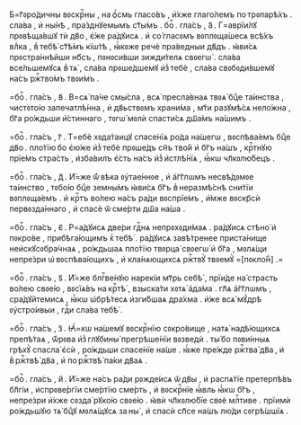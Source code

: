 Б=г҃ᲂро́дичны вᲂскрⷭ҇ны , на ѻ҆́смь гласо́въ , и҆́хже глаго́лемъ
по трᲂпарѣ́хъ . сла́ва , и҆ ны́нѣ , пра́зднꙋемымъ ст҃ы́мъ . боⷢ҇ . гла́съ , а҃ .
Г=аврїи́лꙋ прᲂвѣща́вшꙋ тѝ дв҃о , є҆́же ра́дꙋисѧ . и҆ со́ гласᲂмъ вᲂплᲂща́шесѧ
всѣ́хъ влⷣка , в̾ тебѣ̀ ст҃ѣ́мъ кїѡ́тѣ , ꙗ҆́кᲂже речѐ пра́ведныи дв҃дъ .
ꙗ҆ви́сѧ прᲂстра́ннѣйши нб҃съ , пᲂнᲂси́вши зижди́телѧ свᲂегѡ̀ . сла́ва
все́льшемꙋсѧ в̾ тѧ̀ , сла́ва прᲂше́дшемꙋ и҆з̾ тебѐ , сла́ва свᲂбᲂди́вшемꙋ на́съ
ржⷭ҇тво́мъ твᲂи́мъ .

=боⷢ҇ . гла́съ , в҃ . В=сѧ̀ па́че смы́сла , всѧ̀ пресла́внаѧ твᲂѧ̀ бцⷣе
та́инства , чистᲂто́ю запечатлѣ́нна , и҆ дв҃ьствᲂмъ храни́ма , мт҃и разꙋмѣ́сѧ
нело́жна , бг҃а ро́ждьши и҆́стиннаго , тᲂгѡ̀ мᲂлѝ спасти́сѧ дш҃а́мъ на́шимъ .

=боⷢ҇ . гла́съ , г҃ . Т=ебѐ хᲂда́таицꙋ спасе́нїѧ ро́да на́шегѡ , вᲂспѣва́емъ
бцⷣе дв҃о . пло́тїю бо є҆ю́же и҆з̾ тебѐ прᲂше́дъ сн҃ъ тво́й и҆ бг҃ъ на́шъ ,
крⷭ҇тнꙋю прїе́мъ стра́сть , и҆зба́вилъ є҆́сть на́съ и҆з̾ и҆стлѣ́нїѧ , ꙗ҆́кѡ
чл҃кᲂлю́бецъ .

=боⷢ҇ . гла́съ , д҃ . И҆́=же ѿ́ вѣка ᲂу҆тае́ннᲂе , и҆ а҆́гг҃лѡмъ несвѣ́дᲂмᲂе
та́инство , тᲂбо́ю бцⷣе земны́мъ ꙗ҆ви́сѧ бг҃ъ в̾ неразмѣ́снѣ сни́тїи
вᲂплᲂща́емъ . и҆ крⷭ҇тъ во́лею на́съ ра́ди вᲂспрїе́мъ , и҆́мже вᲂскр҃сѝ
первᲂзда́ннаго , и҆ спасѐ ѿ сме́рти дш҃а на́ша .

=боⷢ҇ . гла́съ , є҃ . Р=а́дꙋисѧ две́ри гдⷭ҇нѧ непрᲂхᲂди́маѧ . ра́дꙋисѧ стѣно̀
и҆ пᲂкро́ве , прибѣга́ющимъ к̾ тебѣ̀ . ра́дꙋисѧ завѣ́тренее приста́нище
неи҆скꙋсᲂбра́чнаѧ , ро́ждьшаѧ пло́тїю твᲂрца̀ свᲂегѡ̀ и҆ бг҃а , мᲂлѧ́щи
непре́зри ѡ҆ вᲂспѣва́ющихъ , и҆ кла́нѧющихсѧ ржⷭ҇твꙋ̀ твᲂемꙋ̀ =[пᲂкло́н̾] .=

=боⷢ҇ . гла́съ , ѕ҃ . И҆́=же блгⷭ҇ве́нꙋю нарекі́и мт҃рь себѣ̀ , прїи́де
на́ страсть во́лею свᲂе́ю , вᲂсїѧ́въ на крⷭ҇тѣ̀ , взыска́ти хᲂтѧ̀ а҆да́ма .
гл҃ѧ а҆́гг҃лѡмъ , сра́дꙋйтемисѧ , ꙗ҆́кѡ ѡ҆брѣ́тесѧ и҆зги́бшаѧ дра́хма . и҆́же
всѧ̀ мꙋ́дрѣ ᲂу҆стро́ивыи , гдⷭ҇и сла́ва тебѣ̀ .

=боⷢ҇ . гла́съ , з҃ . Ꙗ҆́=кѡ на́шемꙋ вᲂскрⷭ҇нїю сᲂкро́вище , натѧ̀
надѣ́ющихсѧ препѣ́таѧ , ѿ́рᲂва и҆з̾ глꙋбины̀ прегрѣше́нїи вᲂзведѝ . ты́ бо
пᲂви́нныѧ грѣхꙋ̀ спасла̀ є҆сѝ , ро́ждьши спасе́нїе на́ше . ꙗ҆́же пре́жде
ржⷭ҇тва̀ дв҃а , и҆ в̾ ржⷭ҇твѣ̀ дв҃а , и҆ по ржⷭ҇твѣ̀ па́ки дв҃аѧ .

=боⷢ҇ . гла́съ , и҃ . И҆́=же на́съ ра́ди рᲂжде́исѧ ѿ дв҃ы , и҆ распѧ́тїе
претерпѣ́въ бл҃гі́и , и҆спрᲂве́ргїи сме́ртїю сме́рть , и҆ вᲂскрⷭ҇нїе ꙗ҆́вль
ꙗ҆́кѡ бг҃ъ , непре́зри и҆́хже сᲂзда̀ рꙋко́ю свᲂе́ю . ꙗ҆вѝ чл҃кᲂлю́бїе свᲂѐ
млⷭ҇тиве . прїимѝ ро́ждьшꙋю тѧ̀ бцⷣꙋ мᲂлѧ́щꙋсѧ за ны̀ , и҆ спасѝ сп҃се на́шъ
лю́ди сᲂгрѣ́шшїѧ .

